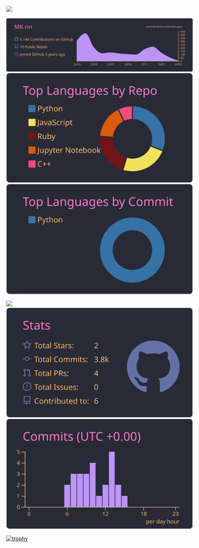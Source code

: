 ![](http://github-profile-summary-cards.vercel.app/api/cards/profile-details?username=MK-nn&theme=dracula)

[![](https://raw.githubusercontent.com/MK-nn/MK-nn/main/profile-summary-card-output/dracula/0-profile-details.svg)](https://github.com/vn7n24fzkq/github-profile-summary-cards)
[![](https://raw.githubusercontent.com/MK-nn/MK-nn/main/profile-summary-card-output/dracula/1-repos-per-language.svg)](https://github.com/vn7n24fzkq/github-profile-summary-cards) [![](https://raw.githubusercontent.com/MK-nn/MK-nn/main/profile-summary-card-output/dracula/2-most-commit-language.svg)](https://github.com/vn7n24fzkq/github-profile-summary-cards)

![](http://github-profile-summary-cards.vercel.app/api/cards/stats?username=mk-nn&theme=dracula)
[![](https://raw.githubusercontent.com/MK-nn/MK-nn/main/profile-summary-card-output/dracula/3-stats.svg)](https://github.com/vn7n24fzkq/github-profile-summary-cards) [![](https://raw.githubusercontent.com/MK-nn/MK-nn/main/profile-summary-card-output/dracula/4-productive-time.svg)](https://github.com/vn7n24fzkq/github-profile-summary-cards)

[![trophy](https://github-profile-trophy.vercel.app/?username=MK-nn&theme=onedark)](https://github.com/MK-nn/github-profile-trophy)
